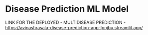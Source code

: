 # Disease Prediction ML Model
LINK FOR THE DEPLOYED - MULTIDISEASE PREDICTION - https://avinashrasala-disease-prediction-app-lpnjbu.streamlit.app/